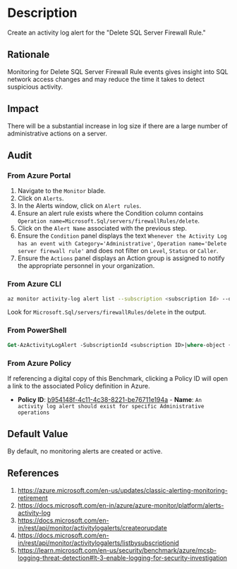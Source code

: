 # Description

Create an activity log alert for the "Delete SQL Server Firewall Rule."

## Rationale

Monitoring for Delete SQL Server Firewall Rule events gives insight into SQL network access changes and may reduce the time it takes to detect suspicious activity.

## Impact

There will be a substantial increase in log size if there are a large number of administrative actions on a server.

## Audit

### From Azure Portal

1. Navigate to the `Monitor` blade.
2. Click on `Alerts`.
3. In the Alerts window, click on `Alert rules`.
4. Ensure an alert rule exists where the Condition column contains `Operation name=Microsoft.Sql/servers/firewallRules/delete`.
5. Click on the `Alert Name` associated with the previous step.
6. Ensure the `Condition` panel displays the text `Whenever the Activity Log has an event with Category='Administrative'`, `Operation name='Delete server firewall rule'` and does not filter on `Level`, `Status` or `Caller`.
7. Ensure the `Actions` panel displays an Action group is assigned to notify the appropriate personnel in your organization.

### From Azure CLI

```sh
az monitor activity-log alert list --subscription <subscription Id> --query "[].{Name:name,Enabled:enabled,Condition:condition.allOf,Actions:actions}"
```

Look for `Microsoft.Sql/servers/firewallRules/delete` in the output.

### From PowerShell

```ps
Get-AzActivityLogAlert -SubscriptionId <subscription ID>|where-object {$_.ConditionAllOf.Equal -match "Microsoft.Sql/servers/firewallRules/delete"}|select-object Location,Name,Enabled,ResourceGroupName,ConditionAllOf
```

### From Azure Policy

If referencing a digital copy of this Benchmark, clicking a Policy ID will open a link to the associated Policy definition in Azure.

- **Policy ID**: [b954148f-4c11-4c38-8221-be76711e194a](https://portal.azure.com/#view/Microsoft_Azure_Policy/PolicyDetailBlade/definitionId/%2Fproviders%2FMicrosoft.Authorization%2FpolicyDefinitions%2Fb954148f-4c11-4c38-8221-be76711e194a) - **Name**: `An activity log alert should exist for specific Administrative operations`

## Default Value

By default, no monitoring alerts are created or active.

## References

1. <https://azure.microsoft.com/en-us/updates/classic-alerting-monitoring-retirement>
2. <https://docs.microsoft.com/en-in/azure/azure-monitor/platform/alerts-activity-log>
3. <https://docs.microsoft.com/en-in/rest/api/monitor/activitylogalerts/createorupdate>
4. <https://docs.microsoft.com/en-in/rest/api/monitor/activitylogalerts/listbysubscriptionid>
5. <https://learn.microsoft.com/en-us/security/benchmark/azure/mcsb-logging-threat-detection#lt-3-enable-logging-for-security-investigation>
